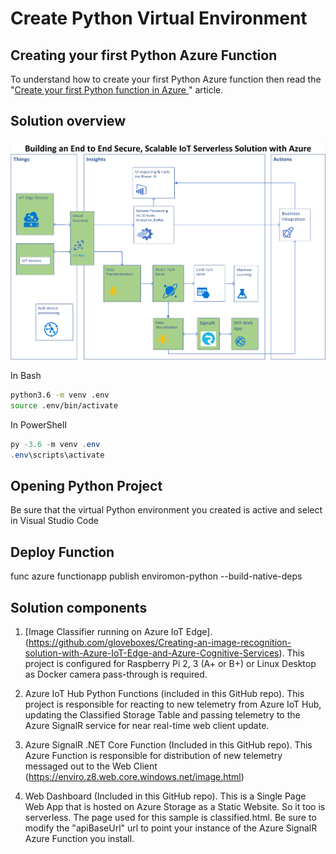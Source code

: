 # Create Python Virtual Environment

## Creating your first Python Azure Function

To understand how to create your first Python Azure function then read the "[Create your first Python function in Azure ](https://docs.microsoft.com/en-us/azure/azure-functions/functions-create-first-function-python)" article.

## Solution overview

![solution overview](./docs/resources/python-azure-functions-solution.png)

In Bash

```bash
python3.6 -m venv .env
source .env/bin/activate
```

In PowerShell
```powershell
py -3.6 -m venv .env
.env\scripts\activate
```

## Opening Python Project

Be sure that the virtual Python environment you created is active and select in Visual Studio Code

## Deploy Function

func azure functionapp publish enviromon-python --build-native-deps

## Solution components

1. [Image Classifier running on Azure IoT Edge].(https://github.com/gloveboxes/Creating-an-image-recognition-solution-with-Azure-IoT-Edge-and-Azure-Cognitive-Services). This project is configured for Raspberry Pi 2, 3 (A+ or B+) or Linux Desktop as Docker camera pass-through is required.

2. Azure IoT Hub Python Functions (included in this GitHub repo). This project is responsible for reacting to new telemetry from Azure IoT Hub, updating the Classified Storage Table and passing telemetry to the Azure SignalR service for near real-time web client update.

3. Azure SignalR .NET Core Function (Included in this GitHub repo). This Azure Function is responsible for distribution of new telemetry messaged out to the Web Client (https://enviro.z8.web.core.windows.net/image.html)

4. Web Dashboard (Included in this GitHub repo). This is a Single Page Web App that is hosted on Azure Storage as a Static Website. So it too is serverless. The page used for this sample is classified.html. Be sure to modify the "apiBaseUrl" url to point your instance of the Azure SignalR Azure Function you install.